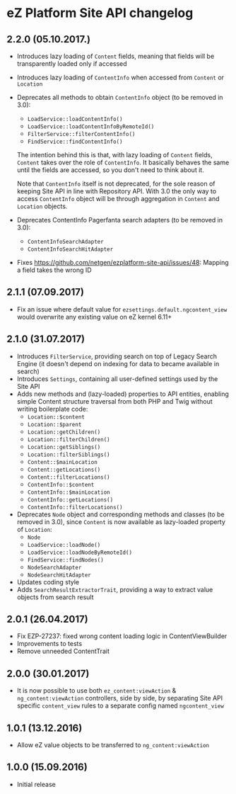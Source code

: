 eZ Platform Site API changelog
==============================

2.2.0 (05.10.2017.)
-------------------

* Introduces lazy loading of `Content` fields, meaning that fields will be transparently loaded only
if accessed
* Introduces lazy loading of `ContentInfo` when accessed from `Content` or `Location`
* Deprecates all methods to obtain `ContentInfo` object (to be removed in 3.0):
  * `LoadService::loadContentInfo()`
  * `LoadService::loadContentInfoByRemoteId()`
  * `FilterService::filterContentInfo()`
  * `FindService::findContentInfo()`

  The intention behind this is that, with lazy loading of `Content` fields, `Content` takes over the
  role of `ContentInfo`. It basically behaves the same until the fields are accessed, so you don't
  need to think about it. 

  Note that `ContentInfo` itself is not deprecated, for the sole reason of keeping Site API in line
  with Repository API. With 3.0 the only way to access `ContentInfo` object will be through
  aggregation in `Content` and `Location` objects.
* Deprecates ContentInfo Pagerfanta search adapters (to be removed in 3.0):
  * `ContentInfoSearchAdapter`
  * `ContentInfoSearchHitAdapter`
* Fixes https://github.com/netgen/ezplatform-site-api/issues/48: Mapping a field takes the wrong ID

2.1.1 (07.09.2017)
------------------

* Fix an issue where default value for `ezsettings.default.ngcontent_view` would overwrite any existing value on eZ kernel 6.11+

2.1.0 (31.07.2017)
------------------

* Introduces `FilterService`, providing search on top of Legacy Search Engine (it doesn't depend
on indexing for data to became available in search)
* Introduces `Settings`, containing all user-defined settings used by the Site API
* Adds new methods and (lazy-loaded) properties to API entities, enabling simple Content structure
traversal from both PHP and Twig without writing boilerplate code:
  * `Location::$content`
  * `Location::$parent`
  * `Location::getChildren()`
  * `Location::filterChildren()`
  * `Location::getSiblings()`
  * `Location::filterSiblings()`
  * `Content::$mainLocation`
  * `Content::getLocations()`
  * `Content::filterLocations()`
  * `ContentInfo::$content`
  * `ContentInfo::$mainLocation`
  * `ContentInfo::getLocations()`
  * `ContentInfo::filterLocations()`
* Deprecates `Node` object and corresponding methods and classes (to be removed in 3.0), since `Content` is now
available as lazy-loaded property of `Location`:
  * `Node`
  * `LoadService::loadNode()`
  * `LoadService::loadNodeByRemoteId()`
  * `FindService::findNodes()`
  * `NodeSearchAdapter`
  * `NodeSearchHitAdapter`
* Updates coding style
* Adds `SearchResultExtractorTrait`, providing a way to extract value objects from search result

2.0.1 (26.04.2017)
------------------

* Fix EZP-27237: fixed wrong content loading logic in ContentViewBuilder
* Improvements to tests
* Remove unneeded ContentTrait

2.0.0 (30.01.2017)
------------------

* It is now possible to use both `ez_content:viewAction` & `ng_content:viewAction` controllers, side by side, by separating Site API specific `content_view` rules to a separate config named `ngcontent_view`

1.0.1 (13.12.2016)
------------------

* Allow eZ value objects to be transferred to `ng_content:viewAction`

1.0.0 (15.09.2016)
------------------

* Initial release
